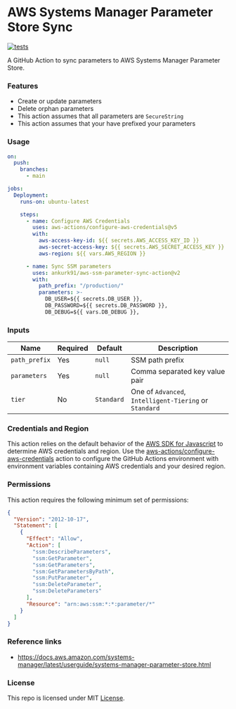 # AWS Systems Manager Parameter Store Sync

[![tests](https://github.com/ankurk91/aws-ssm-parameter-sync-action/actions/workflows/tests.yaml/badge.svg)](https://github.com/ankurk91/aws-ssm-parameter-sync-action/actions)

A GitHub Action to sync parameters to AWS Systems Manager Parameter Store.

### Features

* Create or update parameters
* Delete orphan parameters
* This action assumes that all parameters are `SecureString`
* This action assumes that your have prefixed your parameters

### Usage

```yaml
on:
  push:
    branches:
      - main

jobs:
  Deployment:
    runs-on: ubuntu-latest

    steps:
      - name: Configure AWS Credentials
        uses: aws-actions/configure-aws-credentials@v5
        with:
          aws-access-key-id: ${{ secrets.AWS_ACCESS_KEY_ID }}
          aws-secret-access-key: ${{ secrets.AWS_SECRET_ACCESS_KEY }}
          aws-region: ${{ vars.AWS_REGION }}

      - name: Sync SSM parameters
        uses: ankurk91/aws-ssm-parameter-sync-action@v2
        with:
          path_prefix: "/production/"
          parameters: >-
            DB_USER=${{ secrets.DB_USER }},
            DB_PASSWORD=${{ secrets.DB_PASSWORD }},
            DB_DEBUG=${{ vars.DB_DEBUG }},
```

### Inputs

| Name          | Required | Default    | Description                                            |
|---------------|----------|------------|--------------------------------------------------------|
| `path_prefix` | Yes      | `null`     | SSM path prefix                                        |
| `parameters`  | Yes      | `null`     | Comma separated key value pair                         |
| `tier`        | No       | `Standard` | One of `Advanced`, `Intelligent-Tiering` or `Standard` |

### Credentials and Region

This action relies on the default behavior of the
[AWS SDK for Javascript](https://docs.aws.amazon.com/sdk-for-javascript/v2/developer-guide/setting-credentials-node.html)
to determine AWS credentials and region.
Use the [aws-actions/configure-aws-credentials](https://github.com/aws-actions/configure-aws-credentials) action to
configure the GitHub Actions environment with environment variables containing AWS credentials and your desired region.

### Permissions

This action requires the following minimum set of permissions:

```json
{
  "Version": "2012-10-17",
  "Statement": [
    {
      "Effect": "Allow",
      "Action": [
        "ssm:DescribeParameters",
        "ssm:GetParameter",
        "ssm:GetParameters",
        "ssm:GetParametersByPath",
        "ssm:PutParameter",
        "ssm:DeleteParameter",
        "ssm:DeleteParameters"
      ],
      "Resource": "arn:aws:ssm:*:*:parameter/*"
    }
  ]
}
```

### Reference links

* https://docs.aws.amazon.com/systems-manager/latest/userguide/systems-manager-parameter-store.html

### License

This repo is licensed under MIT [License](LICENSE.txt).
